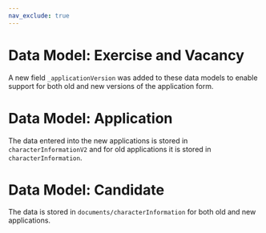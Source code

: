 ```yaml
---
nav_exclude: true
---
```

# Data Model: Exercise and Vacancy

A new field `_applicationVersion` was added to these data models to enable support for both old and new versions of the application form.

# Data Model: Application

The data entered into the new applications is stored in `characterInformationV2` and for old applications it is stored in `characterInformation`.

# Data Model: Candidate

The data is stored in `documents/characterInformation` for both old and new applications.
